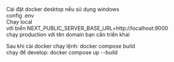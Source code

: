 Cài đặt docker desktop nếu sử dụng windows  
config .env  
Chạy local  
với biến NEXT_PUBLIC_SERVER_BASE_URL=http://localhost:9000  
chạy production với tên domain bạn cần triển khai  

Sau khi cài docker chạy lệnh: docker compose build  
chạy để develop: docker compose up --build  

